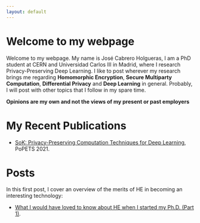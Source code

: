 ```yaml
---
layout: default
---
```


# Welcome to my webpage

Welcome to my webpage. My name is José Cabrero Holgueras, I am a PhD student at CERN and Universidad Carlos III in Madrid, where I research Privacy-Preserving Deep Learning. I like to post wherever my research brings me regarding **Homomorphic Encryption**, **Secure Multiparty Computation**, **Differential Privacy** and **Deep Learning** in general. Probably, I will post with other topics that I follow in my spare time.

**Opinions are my own and not the views of my present or past employers**


# My Recent Publications 

* [SoK: Privacy-Preserving Computation Techniques for Deep Learning](https://petsymposium.org/2021/files/papers/issue4/popets-2021-0064.pdf), PoPETS 2021.


# Posts 
In this first post, I cover an overview of the merits of HE in becoming an interesting technology:
* [What I would have loved to know about HE when I started my Ph.D. (Part 1)](./posts/introduction_to_he.md).



